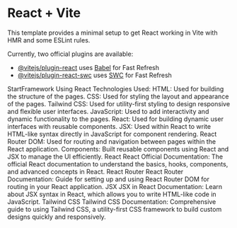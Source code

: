 # React + Vite

This template provides a minimal setup to get React working in Vite with HMR and some ESLint rules.

Currently, two official plugins are available:

- [@vitejs/plugin-react](https://github.com/vitejs/vite-plugin-react/blob/main/packages/plugin-react/README.md) uses [Babel](https://babeljs.io/) for Fast Refresh
- [@vitejs/plugin-react-swc](https://github.com/vitejs/vite-plugin-react-swc) uses [SWC](https://swc.rs/) for Fast Refresh


StartFramework Using React
Technologies Used:
HTML: Used for building the structure of the pages.
CSS: Used for styling the layout and appearance of the pages.
Tailwind CSS: Used for utility-first styling to design responsive and flexible user interfaces.
JavaScript: Used to add interactivity and dynamic functionality to the pages.
React: Used for building dynamic user interfaces with reusable components.
JSX: Used within React to write HTML-like syntax directly in JavaScript for component rendering.
React Router DOM: Used for routing and navigation between pages within the React application.
Components: Built reusable components using React and JSX to manage the UI efficiently.
React React Official Documentation: The official React documentation to understand the basics, hooks, components, and advanced concepts in React. React Router React Router Documentation: Guide for setting up and using React Router DOM for routing in your React application. JSX JSX in React Documentation: Learn about JSX syntax in React, which allows you to write HTML-like code in JavaScript. Tailwind CSS Tailwind CSS Documentation: Comprehensive guide to using Tailwind CSS, a utility-first CSS framework to build custom designs quickly and responsively.

